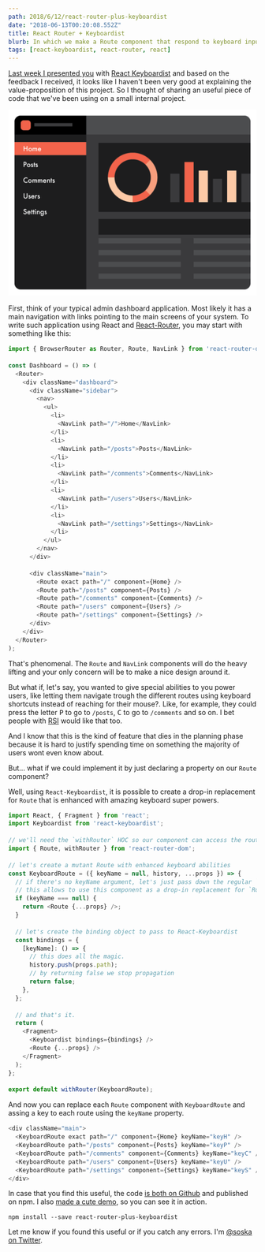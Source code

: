 ```yaml
---
path: 2018/6/12/react-router-plus-keyboardist
date: "2018-06-13T00:20:08.552Z"
title: React Router + Keyboardist
blurb: In which we make a Route component that respond to keyboard input
tags: [react-keyboardist, react-router, react]
---
```


[Last week I presented you](/2018/6/4/keyboardist/) with [React Keyboardist](https://github.com/soska/react-keyboardist) and based on the feedback I received, it looks like I haven't been very good at explaining the value-proposition of this project. So I thought of sharing an useful piece of code that we've been using on a small internal project.

![Fake Dashboard Illustration](fake-dashboard.png)

First, think of your typical admin dashboard application. Most likely it has a main navigation with links pointing to the main screens of your system. To write such application using React and [React-Router](https://reacttraining.com/react-router/), you may start with something like this:

```javascript
import { BrowserRouter as Router, Route, NavLink } from 'react-router-dom';

const Dashboard = () => (
  <Router>
    <div className="dashboard">
      <div className="sidebar">
        <nav>
          <ul>
            <li>
              <NavLink path="/">Home</NavLink>
            </li>
            <li>
              <NavLink path="/posts">Posts</NavLink>
            </li>
            <li>
              <NavLink path="/comments">Comments</NavLink>
            </li>
            <li>
              <NavLink path="/users">Users</NavLink>
            </li>
            <li>
              <NavLink path="/settings">Settings</NavLink>
            </li>
          </ul>
        </nav>
      </div>

      <div className="main">
        <Route exact path="/" component={Home} />
        <Route path="/posts" component={Posts} />
        <Route path="/comments" component={Comments} />
        <Route path="/users" component={Users} />
        <Route path="/settings" component={Settings} />
      </div>
    </div>
  </Router>
);
```

That's phenomenal. The `Route` and `NavLink` components will do the heavy lifting and your only concern will be to make a nice design around it.

But what if, let's say, you wanted to give special abilities to you power users, like letting them navigate trough the different routes using keyboard shortcuts instead of reaching for their mouse?. Like, for example, they could press the letter <kbd>P</kbd> to go to `/posts`, <kbd>C</kbd> to go to `/comments` and so on. I bet people with [RSI](https://en.wikipedia.org/wiki/Repetitive_strain_injury) would like that too.

And I know that this is the kind of feature that dies in the planning phase because it is hard to justify spending time on something the majority of users wont even know about.

But… what if we could implement it by just declaring a property on our `Route` component?

Well, using `React-Keyboardist`, it is possible to create a drop-in replacement for `Route` that is enhanced with amazing keyboard super powers.

```javascript
import React, { Fragment } from 'react';
import Keyboardist from 'react-keyboardist';

// we'll need the `withRouter` HOC so our component can access the router history
import { Route, withRouter } from 'react-router-dom';

// let's create a mutant Route with enhanced keyboard abilities
const KeyboardRoute = ({ keyName = null, history, ...props }) => {
  // if there's no keyName argument, let's just pass down the regular `Route`
  // this allows to use this component as a drop-in replacement for `Route`
  if (keyName === null) {
    return <Route {...props} />;
  }

  // let's create the binding object to pass to React-Keyboardist
  const bindings = {
    [keyName]: () => {
      // this does all the magic.
      history.push(props.path);
      // by returning false we stop propagation
      return false;
    },
  };

  // and that's it.
  return (
    <Fragment>
      <Keyboardist bindings={bindings} />
      <Route {...props} />
    </Fragment>
  );
};

export default withRouter(KeyboardRoute);
```

And now you can replace each `Route` component with `KeyboardRoute` and assing a key to each route using the `keyName` property.

```javascript
<div className="main">
  <KeyboardRoute exact path="/" component={Home} keyName="keyH" />
  <KeyboardRoute path="/posts" component={Posts} keyName="keyP" />
  <KeyboardRoute path="/comments" component={Comments} keyName="keyC" />
  <KeyboardRoute path="/users" component={Users} keyName="keyU" />
  <KeyboardRoute path="/settings" component={Settings} keyName="keyS" />
</div>
```

In case that you find this useful, the code [is both on Github](https://github.com/soska/react-router-plus-keyboardist) and published on npm. I also [made a cute demo](https://soska.github.io/react-router-plus-keyboardist/), so you can see it in action.

```
npm install --save react-router-plus-keyboardist
```

Let me know if you found this useful or if you catch any errors. I'm [@soska on Twitter](https://twitter.com/soska).
